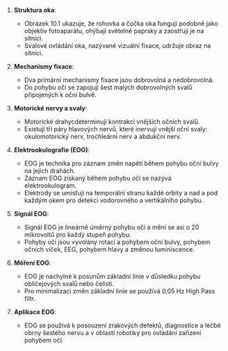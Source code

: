 1. **Struktura oka**:
   - Obrázek 10.1 ukazuje, že rohovka a čočka oka fungují podobně jako objektiv fotoaparátu, ohýbají světelné paprsky a zaostřují je na sítnici.
   - Svalové ovládání oka, nazývané vizuální fixace, udržuje obraz na sítnici.

2. **Mechanismy fixace**:
   - Dva primární mechanismy fixace jsou dobrovolná a nedobrovolná.
   - Do pohybu očí se zapojují šest malých dobrovolných svalů připojených k oční bulvě.

3. **Motorické nervy a svaly**:
   - Motorické drahycdeterminují kontrakci vnějších očních svalů.
   - Existují tři páry hlavových nervů, které inervují vnější oční svaly: okulomotorický nerv, trochleární nerv a abdukční nerv.

4. **Elektrookulografie (EOG)**:
   - EOG je technika pro záznam změn napětí během pohybu oční bulvy na jejích drahách.
   - Záznam EOG získaný během pohybu očí se nazývá elektrookulogram.
   - Elektrody se umisťují na temporální stranu každé orbity a nad a pod každým okem pro detekci vodorovného a vertikálního pohybu.

5. **Signál EOG**:
   - Signál EOG je lineárně úměrný pohybu očí a mění se asi o 20 mikrovoltů pro každý stupeň pohybu.
   - Pohyby očí jsou vyvolány rotací a pohybem oční bulvy, pohybem očních víček, EEG, pohybem hlavy a změnou luminiscence.

6. **Měření EOG**:
   - EOG je náchylné k posunům základní linie v důsledku pohybu obličejových svalů nebo čelisti.
   - Pro minimalizaci změn základní linie se používá 0,05 Hz High Pass filtr.

7. **Aplikace EOG**:
   - EOG se používá k posouzení zrakových defektů, diagnostice a léčbě obrny šestého nervu a v oblasti robotiky pro ovládání zařízení pohybem očí.